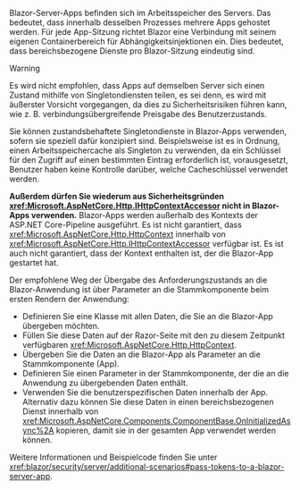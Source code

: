 Blazor-Server-Apps befinden sich im Arbeitsspeicher des Servers. Das bedeutet, dass innerhalb desselben Prozesses mehrere Apps gehostet werden. Für jede App-Sitzung richtet Blazor eine Verbindung mit seinem eigenen Containerbereich für Abhängigkeitsinjektionen ein. Dies bedeutet, dass bereichsbezogene Dienste pro Blazor-Sitzung eindeutig sind.

> [!WARNING]
> Es wird nicht empfohlen, dass Apps auf demselben Server sich einen Zustand mithilfe von Singletondiensten teilen, es sei denn, es wird mit äußerster Vorsicht vorgegangen, da dies zu Sicherheitsrisiken führen kann, wie z. B. verbindungsübergreifende Preisgabe des Benutzerzustands.

Sie können zustandsbehaftete Singletondienste in Blazor-Apps verwenden, sofern sie speziell dafür konzipiert sind. Beispielsweise ist es in Ordnung, einen Arbeitsspeichercache als Singleton zu verwenden, da ein Schlüssel für den Zugriff auf einen bestimmten Eintrag erforderlich ist, vorausgesetzt, Benutzer haben keine Kontrolle darüber, welche Cacheschlüssel verwendet werden.

**Außerdem dürfen Sie wiederum aus Sicherheitsgründen <xref:Microsoft.AspNetCore.Http.IHttpContextAccessor> nicht in Blazor-Apps verwenden.** Blazor-Apps werden außerhalb des Kontexts der ASP.NET Core-Pipeline ausgeführt. Es ist nicht garantiert, dass <xref:Microsoft.AspNetCore.Http.HttpContext> innerhalb von <xref:Microsoft.AspNetCore.Http.IHttpContextAccessor> verfügbar ist. Es ist auch nicht garantiert, dass der Kontext enthalten ist, der die Blazor-App gestartet hat.

Der empfohlene Weg der Übergabe des Anforderungszustands an die Blazor-Anwendung ist über Parameter an die Stammkomponente beim ersten Rendern der Anwendung:

* Definieren Sie eine Klasse mit allen Daten, die Sie an die Blazor-App übergeben möchten.
* Füllen Sie diese Daten auf der Razor-Seite mit den zu diesem Zeitpunkt verfügbaren <xref:Microsoft.AspNetCore.Http.HttpContext>.
* Übergeben Sie die Daten an die Blazor-App als Parameter an die Stammkomponente (App).
* Definieren Sie einen Parameter in der Stammkomponente, der die an die Anwendung zu übergebenden Daten enthält.
* Verwenden Sie die benutzerspezifischen Daten innerhalb der App. Alternativ dazu können Sie diese Daten in einen bereichsbezogenen Dienst innerhalb von <xref:Microsoft.AspNetCore.Components.ComponentBase.OnInitializedAsync%2A> kopieren, damit sie in der gesamten App verwendet werden können.

Weitere Informationen und Beispielcode finden Sie unter <xref:blazor/security/server/additional-scenarios#pass-tokens-to-a-blazor-server-app>.
